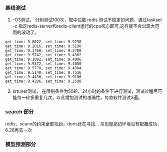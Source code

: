 ### 基线测试
1. -O3测试， 分别测试100次，取中位数
	redis 测试不稳定的问题，通过taskset -c 指定redis-server和redis-client运行的cpu核心即可,这样就不会出现大范围的波动了。
```
get_time: 9.8022, set_time: 9.9290
get_time: 9.2016, set_time: 9.5180
get_time: 9.1768, set_time: 9.3700
get_time: 9.5742, set_time: 9.4362
get_time: 9.1082, set_time: 9.4006
get_time: 9.9372, set_time: 9.4650
get_time: 9.5778, set_time: 9.4384
get_time: 9.5140, set_time: 8.7516
get_time: 9.4436, set_time: 9.9186
get_time: 9.4286, set_time: 9.2500
```

2. srtuner测试， 在限制条件为50轮、24小时的条件下进行测试，测试过程尽可能每一轮多重复几次，以此增加测试的准确性，每款软件测试3遍。

### search 部分
redis、scann的约束全部找到，doris还在寻找... 
茶思屋那边环境没有配置成功，6.26再去一次

### 模型预测部分

